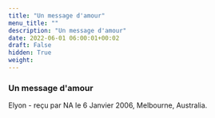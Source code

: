 ```yaml
---
title: "Un message d'amour"
menu_title: ""
description: "Un message d'amour"
date: 2022-06-01 06:00:01+00:02
draft: False
hidden: True
weight:
---
```

### Un message d'amour

Elyon - reçu par NA le 6 Janvier 2006, Melbourne, Australia.



